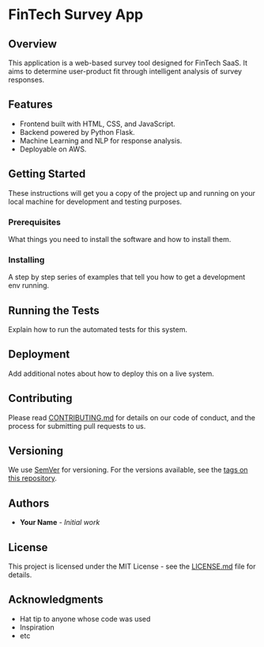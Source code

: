# FinTech Survey App

## Overview
This application is a web-based survey tool designed for FinTech SaaS. It aims to determine user-product fit through intelligent analysis of survey responses. 

## Features
- Frontend built with HTML, CSS, and JavaScript.
- Backend powered by Python Flask.
- Machine Learning and NLP for response analysis.
- Deployable on AWS.

## Getting Started
These instructions will get you a copy of the project up and running on your local machine for development and testing purposes.

### Prerequisites
What things you need to install the software and how to install them.


### Installing
A step by step series of examples that tell you how to get a development env running.


## Running the Tests
Explain how to run the automated tests for this system.

## Deployment
Add additional notes about how to deploy this on a live system.

## Contributing
Please read [CONTRIBUTING.md](#) for details on our code of conduct, and the process for submitting pull requests to us.

## Versioning
We use [SemVer](http://semver.org/) for versioning. For the versions available, see the [tags on this repository](#).

## Authors
- **Your Name** - *Initial work*

## License
This project is licensed under the MIT License - see the [LICENSE.md](LICENSE.md) file for details.

## Acknowledgments
- Hat tip to anyone whose code was used
- Inspiration
- etc
